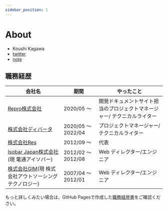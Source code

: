 ```yaml
---
sidebar_position: 1
---
```


# About
- Koushi Kagawa
- [twitter](https://twitter.com/koushikagawa)
- [note](https://note.com/koushikagawa/)

## 職務経歴

|  会社名  |  期間  |  やったこと  |
| ---- | ---- | ---- |  
|  [Repro株式会社](#Repro株式会社202205現在)  |  2020/05 〜  | 開発ドキュメントサイト担当のプロジェクトマネージャー/ テクニカルライター |
|  [株式会社ディバータ](#株式会社ディバータ202005現在)  |  2020/05 〜 2022/04  | プロジェクトマネージャー/ テクニカルライター |
|  [株式会社Res](#株式会社res201209現在)  |  2012/09 〜  | 代表 |
|  [Isobar Japan株式会社](#isobar-japan株式会社201202--201208)(現 電通アイソバー)  |  2012/02 〜 2012/08  | Web ディレクター/エンジニア |
|  [株式会社GIM](#株式会社gim20704--201201)(現 株式会社アウトソーシングテクノロジー)  |  2007/04 〜 2012/01 | Web ディレクター/エンジニア |

もっと詳しくみたい場合は、GitHub Pagesで作成した[職務経歴書](https://koushikagawa.github.io/)をご確認ください。